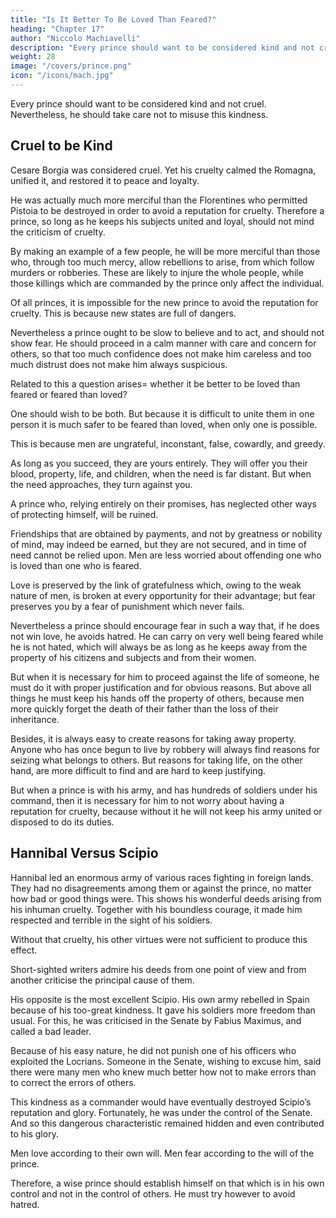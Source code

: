 ```yaml
---
title: "Is It Better To Be Loved Than Feared?"
heading: "Chapter 17"
author: "Niccolo Machiavelli"
description: "Every prince should want to be considered kind and not cruel. Nevertheless, he should take care not to misuse this kindness"
weight: 28
image: "/covers/prince.png"
icon: "/icons/mach.jpg"
---
```





Every prince should want to be considered kind and not cruel. Nevertheless, he should take care not to misuse this kindness. 


## Cruel to be Kind

Cesare Borgia was considered cruel. Yet his cruelty calmed the Romagna, unified it, and restored it to peace and loyalty. 

He was actually much more merciful than the Florentines who permitted Pistoia to be destroyed in order to avoid a reputation for cruelty. Therefore a prince, so long as he keeps his subjects united and loyal, should not mind the criticism of cruelty. 

By making an example of a few people, he will be more merciful than those who, through too much mercy, allow rebellions to arise, from which follow murders or robberies. These are likely to injure the whole people, while those killings which are commanded by the prince only affect the individual.

Of all princes, it is impossible for the new prince to avoid the reputation for cruelty. This is because new states are full of dangers.

Nevertheless a prince ought to be slow to believe and to act, and should not show fear. He should proceed in a calm manner with care and concern for others, so that too much confidence does not make him careless and too much distrust does not make him always suspicious.

Related to this a question arises= whether it be better to be loved than feared or feared than loved? 

One should wish to be both. But because it is difficult to unite them in one person it is much safer to be feared than loved, when only one is possible. 

This is because men are ungrateful, inconstant, false, cowardly, and greedy. 

As long as you succeed, they are yours entirely. They will offer you their blood, property, life, and children, when the need is far distant. But when the need approaches, they turn against you. 

A prince who, relying entirely on their promises, has neglected other ways of protecting himself, will be ruined. 

Friendships that are obtained by payments, and not by greatness or nobility of mind, may indeed be earned, but they are not secured, and in time of need cannot be relied upon. Men are less worried about offending one who is loved than one who is feared. 

Love is preserved by the link of gratefulness which, owing to the weak nature of men, is broken at every opportunity for their advantage; but fear preserves you by a fear of punishment which never fails.

Nevertheless a prince should encourage fear in such a way that, if he does not win love, he avoids hatred. He can carry on very well being feared while he is not hated, which will always be as long as he keeps away from the property of his citizens and subjects and from their women. 

But when it is necessary for him to proceed against the life of someone, he must do it with proper justification and for obvious reasons. But above all things he must keep his hands off the property of others, because men more quickly forget the death of their father than the loss of their inheritance. 

Besides, it is always easy to create reasons for taking away property. Anyone who has once begun to live by robbery will always find reasons for seizing what belongs to others. But reasons for taking life, on the other hand, are more difficult to find and are hard to keep justifying. 

But when a prince is with his army, and has hundreds of soldiers under his command, then it is necessary for him to not worry about having a reputation for cruelty, because without it he will not keep his army united or disposed to do its duties.


## Hannibal Versus Scipio

Hannibal led an enormous army of various races fighting in foreign lands. They had no disagreements among them or against the prince, no matter how bad or good things were. This shows his wonderful deeds arising from his inhuman cruelty. Together with his boundless courage, it made him respected and terrible in the sight of his soldiers. 

Without that cruelty, his other virtues were not sufficient to produce this effect. 

Short-sighted writers admire his deeds from one point of view and from another criticise the principal cause of them.

His opposite is the most excellent Scipio. His own army rebelled in Spain because of his too-great kindness. It gave his soldiers more freedom than usual. <!--  is consistent with military discipline. --> For this, he was criticised in the Senate by Fabius Maximus, and called a bad leader. 

Because of his easy nature, he did not punish one of his officers who exploited the Locrians. Someone in the Senate, wishing to excuse him, said there were many men who knew much better how not to make errors than to correct the errors of others. 

This kindness as a commander would have eventually destroyed Scipio’s reputation and glory. Fortunately, he was under the control of the Senate. And so this dangerous characteristic remained hidden and even contributed to his glory.

<!-- Returning to the question of being feared or loved, I come to the conclusion that, because  -->

Men love according to their own will. Men fear according to the will of the prince. 

Therefore, a wise prince should establish himself on that which is in his own control and not in the control of others. He must try however to avoid hatred.
